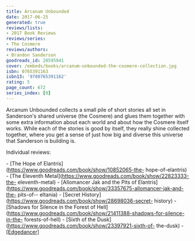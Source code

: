 ```yaml
---
title: Arcanum Unbounded
date: 2017-06-25
generated: true
reviews/lists:
- 2017 Book Reviews
reviews/series:
- The Cosmere
reviews/authors:
- Brandon Sanderson
goodreads_id: 28595941
cover: /embeds/books/arcanum-unbounded-the-cosmere-collection.jpg
isbn: 0765391163
isbn13: '9780765391162'
rating: 5
page_count: 672
series_index: [0]
---
```

Arcanum Unbounded collects a small pile of short stories all set in Sanderson's shared universe (the Cosmere) and glues them together with some extra information about each world and about how the Cosmere itself works. While each of the stories is good by itself, they really shine collected together, where you get a sense of just how big and diverse this universe that Sanderson is building is.  

Individual reviews:  

<!--more-->

\- [The Hope of Elantris](https://www.goodreads.com/book/show/10852065-the- hope-of-elantris)   \- [The Eleventh Metal](https://www.goodreads.com/book/show/22823333-the- eleventh-metal)   \- [Allomancer Jak and the Pits of Elantris](https://www.goodreads.com/book/show/33357675-allomancer-jak-and-the- pits-of-- eltania)   \- [Secret History](https://www.goodreads.com/book/show/28698036-secret- history)   \- [Shadows for Silence in the Forest of Hell](https://www.goodreads.com/book/show/21411388-shadows-for-silence-in-the- forests-of-hell)   \- [Sixth of the Dusk](https://www.goodreads.com/book/show/23397921-sixth-of- the-dusk)   \- [[Edgedancer]]()
